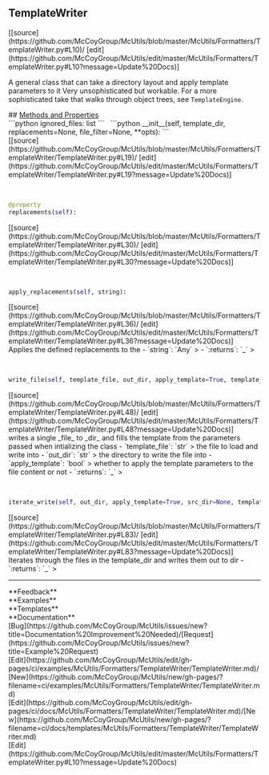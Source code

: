 ## <a id="McUtils.McUtils.Formatters.TemplateWriter.TemplateWriter">TemplateWriter</a> 

<div class="docs-source-link" markdown="1">
[[source](https://github.com/McCoyGroup/McUtils/blob/master/McUtils/Formatters/TemplateWriter.py#L10)/
[edit](https://github.com/McCoyGroup/McUtils/edit/master/McUtils/Formatters/TemplateWriter.py#L10?message=Update%20Docs)]
</div>

A general class that can take a directory layout and apply template parameters to it
Very unsophisticated but workable. For a more sophisticated take that walks through
object trees, see `TemplateEngine`.







<div class="collapsible-section">
 <div class="collapsible-section collapsible-section-header" markdown="1">
## <a class="collapse-link" data-toggle="collapse" href="#methods" markdown="1"> Methods and Properties</a> <a class="float-right" data-toggle="collapse" href="#methods"><i class="fa fa-chevron-down"></i></a>
 </div>
 <div class="collapsible-section collapsible-section-body collapse show" id="methods" markdown="1">
 ```python
ignored_files: list
```
<a id="McUtils.McUtils.Formatters.TemplateWriter.TemplateWriter.__init__" class="docs-object-method">&nbsp;</a> 
```python
__init__(self, template_dir, replacements=None, file_filter=None, **opts): 
```
<div class="docs-source-link" markdown="1">
[[source](https://github.com/McCoyGroup/McUtils/blob/master/McUtils/Formatters/TemplateWriter/TemplateWriter.py#L19)/
[edit](https://github.com/McCoyGroup/McUtils/edit/master/McUtils/Formatters/TemplateWriter/TemplateWriter.py#L19?message=Update%20Docs)]
</div>


<a id="McUtils.McUtils.Formatters.TemplateWriter.TemplateWriter.replacements" class="docs-object-method">&nbsp;</a> 
```python
@property
replacements(self): 
```
<div class="docs-source-link" markdown="1">
[[source](https://github.com/McCoyGroup/McUtils/blob/master/McUtils/Formatters/TemplateWriter/TemplateWriter.py#L30)/
[edit](https://github.com/McCoyGroup/McUtils/edit/master/McUtils/Formatters/TemplateWriter/TemplateWriter.py#L30?message=Update%20Docs)]
</div>


<a id="McUtils.McUtils.Formatters.TemplateWriter.TemplateWriter.apply_replacements" class="docs-object-method">&nbsp;</a> 
```python
apply_replacements(self, string): 
```
<div class="docs-source-link" markdown="1">
[[source](https://github.com/McCoyGroup/McUtils/blob/master/McUtils/Formatters/TemplateWriter/TemplateWriter.py#L36)/
[edit](https://github.com/McCoyGroup/McUtils/edit/master/McUtils/Formatters/TemplateWriter/TemplateWriter.py#L36?message=Update%20Docs)]
</div>
Applies the defined replacements to the
  - `string`: `Any`
    > 
  - `:returns`: `_`
    >


<a id="McUtils.McUtils.Formatters.TemplateWriter.TemplateWriter.write_file" class="docs-object-method">&nbsp;</a> 
```python
write_file(self, template_file, out_dir, apply_template=True, template_dir=None): 
```
<div class="docs-source-link" markdown="1">
[[source](https://github.com/McCoyGroup/McUtils/blob/master/McUtils/Formatters/TemplateWriter/TemplateWriter.py#L48)/
[edit](https://github.com/McCoyGroup/McUtils/edit/master/McUtils/Formatters/TemplateWriter/TemplateWriter.py#L48?message=Update%20Docs)]
</div>
writes a single _file_ to _dir_ and fills the template from the parameters passed when intializing the class
  - `template_file`: `str`
    > the file to load and write into
  - `out_dir`: `str`
    > the directory to write the file into
  - `apply_template`: `bool`
    > whether to apply the template parameters to the file content or not
  - `:returns`: `_`
    >


<a id="McUtils.McUtils.Formatters.TemplateWriter.TemplateWriter.iterate_write" class="docs-object-method">&nbsp;</a> 
```python
iterate_write(self, out_dir, apply_template=True, src_dir=None, template_dir=None): 
```
<div class="docs-source-link" markdown="1">
[[source](https://github.com/McCoyGroup/McUtils/blob/master/McUtils/Formatters/TemplateWriter/TemplateWriter.py#L83)/
[edit](https://github.com/McCoyGroup/McUtils/edit/master/McUtils/Formatters/TemplateWriter/TemplateWriter.py#L83?message=Update%20Docs)]
</div>
Iterates through the files in the template_dir and writes them out to dir
  - `:returns`: `_`
    >
 </div>
</div>












---


<div markdown="1" class="text-secondary">
<div class="container">
  <div class="row">
   <div class="col" markdown="1">
**Feedback**   
</div>
   <div class="col" markdown="1">
**Examples**   
</div>
   <div class="col" markdown="1">
**Templates**   
</div>
   <div class="col" markdown="1">
**Documentation**   
</div>
   <div class="col" markdown="1">
   
</div>
   <div class="col" markdown="1">
   
</div>
   <div class="col" markdown="1">
   
</div>
</div>
  <div class="row">
   <div class="col" markdown="1">
[Bug](https://github.com/McCoyGroup/McUtils/issues/new?title=Documentation%20Improvement%20Needed)/[Request](https://github.com/McCoyGroup/McUtils/issues/new?title=Example%20Request)   
</div>
   <div class="col" markdown="1">
[Edit](https://github.com/McCoyGroup/McUtils/edit/gh-pages/ci/examples/McUtils/Formatters/TemplateWriter/TemplateWriter.md)/[New](https://github.com/McCoyGroup/McUtils/new/gh-pages/?filename=ci/examples/McUtils/Formatters/TemplateWriter/TemplateWriter.md)   
</div>
   <div class="col" markdown="1">
[Edit](https://github.com/McCoyGroup/McUtils/edit/gh-pages/ci/docs/McUtils/Formatters/TemplateWriter/TemplateWriter.md)/[New](https://github.com/McCoyGroup/McUtils/new/gh-pages/?filename=ci/docs/templates/McUtils/Formatters/TemplateWriter/TemplateWriter.md)   
</div>
   <div class="col" markdown="1">
[Edit](https://github.com/McCoyGroup/McUtils/edit/master/McUtils/Formatters/TemplateWriter.py#L10?message=Update%20Docs)   
</div>
   <div class="col" markdown="1">
   
</div>
   <div class="col" markdown="1">
   
</div>
   <div class="col" markdown="1">
   
</div>
</div>
</div>
</div>